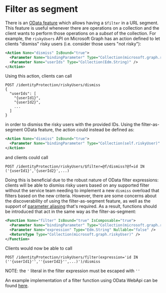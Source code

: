 # Filter as segment

There is an [OData feature](https://docs.oasis-open.org/odata/odata/v4.01/odata-v4.01-part2-url-conventions.html#sec_AddressingaSubsetofaCollection) which allows having a `$filter` in a URL segment. 
This feature is useful whenever there are operations on a collection and the client wants to perform those operations on a *subset* of the collection. 
For example, the `riskyUsers` API on Microsoft Graph has an action defined to let clients "dismiss" risky users (i.e. consider those users "not risky"):

```xml
<Action Name="dismiss" IsBound="true">
  <Parameter Name="bindingParameter" Type="Collection(microsoft.graph.riskyUser)" />
  <Parameter Name="userIds" Type="Collection(Edm.String)" />
</Action>
```

Using this action, clients can call

```http
POST /identityProtection/riskyUsers/dismiss
{
  "userIds": [
    "{userId1}",
    "{userId2}",
    ...
  ]
}
```

in order to dismiss the risky users with the provided IDs. Using the filter-as-segment OData feature, the action could instead be defined as:

```xml
<Action Name="dismiss" IsBound="true">
  <Parameter Name="bindingParameter" Type="Collection(self.riskyUser)" />
</Action>
```

and clients could call

```http
POST /identityProtection/riskyUsers/$filter=@f/dismiss?@f=id IN ('{userId1}','{userId2}',...)
```

Doing this is beneficial due to the robust nature of OData filter expressions: clients will be able to dismiss risky users based on any supported filter without the service team needing to implement a new `dismiss` overload that filters based on the new criteria.
However, there are some concerns about the discoverability of using the filter-as-segment feature, as well as the support of [parameter aliasing](https://docs.oasis-open.org/odata/odata/v4.01/odata-v4.01-part2-url-conventions.html#sec_ParameterAliases) that's required.
As a result, functions should be introduced that act in the same way as the filter-as-segment:

```xml
<Function Name="filter" IsBound="true" IsComposable="true">
  <Parameter Name="bindingParameter" Type="Collection(microsoft.graph.riskyUser)" Nullable="false" />
  <Parameter Name="expression" Type="Edm.String" Nullable="false" />
  <ReturnType Type="Collection(microsoft.graph.riskyUser)" />
</Function>
```

Clients would now be able to call

```http
POST /identityProtection/riskyUsers/filter(expression='id IN (''{userId1}'',''{userId2}'',...)')/dismiss
```

NOTE: the `'` literal in the filter expression must be escaped with `''`

An example implementation of a filter function using OData WebApi can be found [here](TODO).
